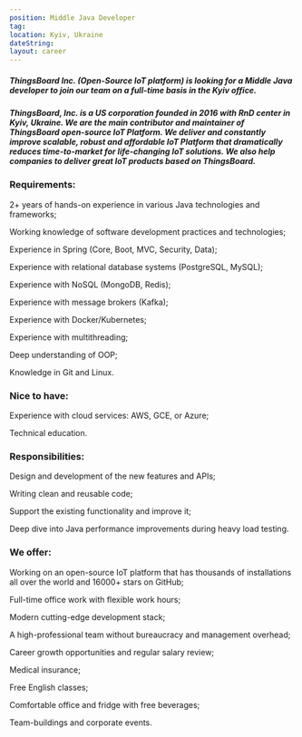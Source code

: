 ```yaml
---
position: Middle Java Developer
tag:
location: Kyiv, Ukraine
dateString:
layout: career
---
```

##### ThingsBoard Inc. (Open-Source IoT platform) is looking for a Middle Java developer to join our team on a full-time basis in the Kyiv office.
##### ThingsBoard, Inc. is a US corporation founded in 2016 with RnD center in Kyiv, Ukraine. We are the main contributor and maintainer of ThingsBoard open-source IoT Platform. We deliver and constantly improve scalable, robust and affordable IoT Platform that dramatically reduces time-to-market for life-changing IoT solutions. We also help companies to deliver great IoT products based on ThingsBoard.

### Requirements:
2+ years of hands-on experience in various Java technologies and frameworks;

Working knowledge of software development practices and technologies;

Experience in Spring (Core, Boot, MVC, Security, Data);

Experience with relational database systems (PostgreSQL, MySQL);

Experience with NoSQL (MongoDB, Redis);

Experience with message brokers (Kafka);

Experience with Docker/Kubernetes;

Experience with multithreading;

Deep understanding of OOP;

Knowledge in Git and Linux.

### Nice to have:
Experience with cloud services: AWS, GCE, or Azure;

Technical education.

### Responsibilities:
Design and development of the new features and APIs;

Writing clean and reusable code;

Support the existing functionality and improve it;

Deep dive into Java performance improvements during heavy load testing.

### We offer:
Working on an open-source IoT platform that has thousands of installations all over the world and 16000+ stars on GitHub;

Full-time office work with flexible work hours;

Modern cutting-edge development stack;

A high-professional team without bureaucracy and management overhead;

Career growth opportunities and regular salary review;

Medical insurance;

Free English classes;

Comfortable office and fridge with free beverages;

Team-buildings and corporate events.
